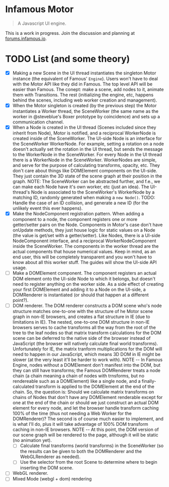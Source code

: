 Infamous Motor
==============

> A Javascript UI engine.

This is a work in progress. Join the discussion and planning at [forums.infamous.io](http://forums.infamous.io).

TODO List (and some theory)
===========================
* [x] Making a new Scene in the UI thread instantiates the singleton Motor
      instance (the equivalent of Famous' `Engine`). Users won't have to deal with
      the Motor API like they did in Famous. The top level API will be easier than
      Famous. The conept: make a scene, add nodes to it, animate them with
      Transitions. The rest (initializing the engine, etc, happens behind the
      scenes, including web worker creation and management).
* [x] When the Motor singleton is created (by the previous step) the Motor
      instantiates a Worker thread, the SceneWorker (the same name as the worker in
      @steveblue's Boxer prototype by coincidence) and sets up a communication
      channel.
* [x] When a Node is created in the UI thread (Scenes included since they
      inherit from Node), Motor is notified, and a reciprocal WorkerNode is created
      inside of the SceneWorker. The UI-side Node is an interface for the
      SceneWorker WorkerNode. For example, setting a rotation on a node doesn't
      actually set the rotation in the UI thread, but sends the message to the
      WorkerNode in the SceneWorker. For every Node in the UI thread there is a
      WorkerNode in the SceneWorker. WorkerNodes are simple, and serve for the
      purpose of calculating transforms, opacity, etc. They don't care about things
      like DOMElement components on the UI-side. They just contain the 3D state of
      the scene graph at their position in the graph.
      NOTE: The SceneWorker can be abstracted further, and f.e., we can make each
      Node have it's own worker, etc (just an idea). The UI-thread's Node is
      associated to the SceneWorker's WorkerNode by a matching ID, randomly
      generated when making a `new Node()`.
      TODO: Handle the case of an ID collision, and generate a new ID (for the
      unlikely event this ever happens).
* [x] Make the NodeComponent registration pattern. When adding a component to a
      node, the component registers one or more getter/setter pairs on the Node.
      Components in Motor's case don't have onUpdate methods, they just house logic
      for static values on a Node (the value is get/set with a getter/setter). Like
      Nodes, there is a UI-side NodeComponent interface, and a reciprocal
      WorkerNodeComponent inside the SceneWorker. The components in the worker
      thread are the actual components that house numerical values. Keep in mind,
      as an end user, this will be completely transparent and you won't have to
      know about all this worker stuff. The guides will show the UI-side API usage.
* [ ] Make a DOMElement component. The component registers an actual DOM
      element onto the UI-side Node to which it belongs, but doesn't need to
      register anything on the worker side. As a side effect of creating your first
      DOMElement and adding it to a Node on the UI-side, a DOMRenderer is
      instantiated (or should that happen at a different point?).
* [ ] DOM renderer. The DOM renderer constructs a DOM scene who's node
      structure matches one-to-one with the structure of he Motor scene graph in
      non-IE browsers, and creates a flat structure in IE (due to limitations in
      IE). The nested, one-to-one DOM structure in non-IE browsers serves to cache
      transforms all the way from the root of the tree to the leaf nodes so that
      matrix transform calculations for the DOM scene can be deferred to the native
      side of the browser instead of JavaScript (the browser will natively
      calculate final world transforms). Unfortunately for IE, the matrix tranform
      multiplications for the DOM will need to happen in our JavaScript, which
      means 3D DOM in IE might be slower (at the very least it'll be harder to work
      with).
      NOTE -- In Famous Engine, nodes without a DOMElement don't manifest into
      the DOM, but they can still have transforms; the Famous DOMRenderer
      treats a node chain (a chain meaning a chain of nodes with trnsforms, but
      no rendereable such as a DOMElement) like a single node, and a
      finally-calculated transform is applied to the DOMElement at the end of
      the chain. So, the question is: Should we calculate matrix transforms on
      chains of Nodes that don't have any DOMElement renderable except for one
      at the end of the chain or should we just construct an actual DOM element
      for every node, and let the browser handle transform caching 100% of the
      time (thus not needing a Web Worker for the DOMRenderer)?  The second is
      of course much easier to implement, and is what I'll do, plus it will
      take advantage of 100% DOM transform caching in non-IE browsers.
      NOTE -- At this point, the DOM version of our scene graph will be rendered
      to the page, although it will be static (no animation yet).
  * [ ] Calculate final transforms (world transforms) in the SceneWorker (so
        the results can be given to both the DOMRenderer and the WebGLRenderer as
        needed).
  * [ ] Use the selector from the root Scene to determine where to begin
        inserting the DOM scene.
* [ ] WebGL renderer.
* [ ] Mixed Mode (webgl + dom) rendering
